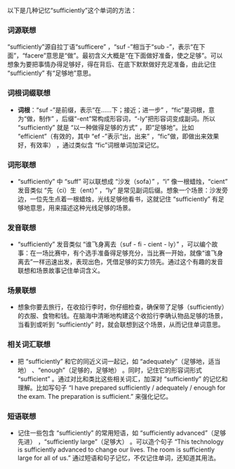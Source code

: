 以下是几种记忆“sufficiently”这个单词的方法：

### 词源联想
“sufficiently”源自拉丁语“sufficere” ，“suf -”相当于“sub -”，表示“在下面”，“facere”意思是“做”。最初含义大概是“在下面做好准备，使之足够”。可以想象为要把事情办得足够好，得在背后、在底下默默做好充足准备，由此记住 “sufficiently” 有“足够地”意思。

### 词根词缀联想
 - **词根**：“suf -”是前缀，表示“在……下；接近；进一步” ，“fic”是词根，意为“做，制作” ，后缀“-ent”常构成形容词，“-ly”把形容词变成副词。所以 “sufficiently” 就是 “以一种做得足够的方式” ，即“足够地”。比如 “efficient”（有效的，其中 “ef -”表示“出，出来” ，“fic”做，即做出来效果好，有效率） ，通过类似含 “fic”词根单词加深记忆。

### 词形联想
 - “sufficiently” 中 “suff” 可以联想成 “沙发（sofa）” ，“i” 像一根蜡烛，“cient” 发音类似 “先（ci）生（ent）” ，“ly” 是常见副词后缀。想象一个场景：沙发旁边，一位先生点着一根蜡烛，光线足够他看书，这就记住 “sufficiently” 有足够地意思，用来描述这种光线足够的场景。

### 发音联想
 - “sufficiently” 发音类似 “谁飞身离去（suf - fi - cient - ly）” ，可以编个故事：在一场比赛中，有个选手准备得足够充分，当比赛一开始，就像“谁飞身离去”一样迅速出发，表现出色，凭借足够的实力领先。通过这个有趣的发音联想和场景故事记住单词含义。

### 场景联想
 - 想象你要去旅行，在收拾行李时，你仔细检查，确保带了足够（sufficiently）的衣服、食物和钱。在脑海中清晰地构建这个收拾行李确认物品足够的场景，当看到或听到 “sufficiently” 时，就会联想到这个场景，从而记住单词意思。

### 相关词汇联想
 - 把 “sufficiently” 和它的同近义词一起记，如 “adequately”（足够地，适当地） 、“enough”（足够的，足够地） 。同时，记住它的形容词形式 “sufficient” 。通过对比和类比这些相关词汇，加深对 “sufficiently” 的记忆和理解。比如写句子 “I have prepared sufficiently / adequately / enough for the exam. The preparation is sufficient.” 来强化记忆。

### 短语联想
 - 记住一些包含 “sufficiently” 的常用短语，如 “sufficiently advanced”（足够先进） ，“sufficiently large”（足够大） 。可以造个句子 “This technology is sufficiently advanced to change our lives. The room is sufficiently large for all of us.” 通过短语和句子记忆，不仅记住单词，还知道其用法。 